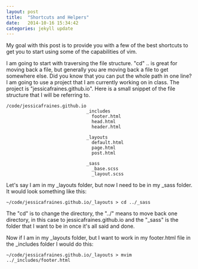 ```yaml
---
layout: post
title:  "Shortcuts and Helpers"
date:   2014-10-16 15:34:42
categories: jekyll update
---
```


My goal with this post is to provide you with a few of the best shortcuts to get you to start using some of the capabilities of vim.

I am going to start with traversing the file structure. "cd" .. is great for moving back a file, but generally you are moving back a file to get somewhere else. Did you know that you can put the whole path in one line? I am going to use a project that I am currently working on in class. The project is "jessicafraines.github.io". Here is a small snippet of the file structure that I will be referring to.

    /code/jessicafraines.github.io  
                                  _includes
                                    footer.html
                                    head.html
                                    header.html

                                  _layouts
                                    default.html
                                    page.html
                                    post.html

                                  _sass
                                    _base.scss
                                    _layout.scss


Let's say I am in my _layouts folder, but now I need to be in my _sass folder. It would look something like this:
    
    ~/code/jessicafraines.github.io/_layouts > cd ../_sass

The "cd" is to change the directory, the "../" means to move back one directory, in this case to jessicafraines.github.io and the "_sass" is the folder that I want to be in once it's all said and done.

Now if I am in my _layouts folder, but I want to work in my footer.html file in the _includes folder I would do this:

    ~/code/jessicafraines.github.io/_layouts > mvim ../_includes/footer.html
